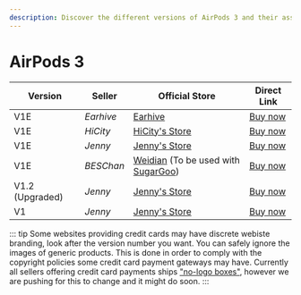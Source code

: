 ```yaml
---
description: Discover the different versions of AirPods 3 and their associated sellers. Find official stores and direct links to purchase AirPods 3 replicas.
---
```


# AirPods 3

| Version         | Seller    | Official Store                                                                                      | Direct Link                              |
|-----------------|-----------|-----------------------------------------------------------------------------------------------------|------------------------------------------|
| V1E             | *Earhive* | [Earhive](https://airreps.link/earhive)                                                                      | [Buy now](https://airreps.link/earhive)    |
| V1E             | *HiCity* | [HiCity's Store](https://hicitypods.com)                                                                      | [Buy now](https://hicitypods.com/product/gen-3-v1e/)    |
| V1E             | *Jenny* | [Jenny's Store](https://jenny.airreps.info)                                                                       | [Buy now](https://airreps.link/jenny)    |
| V1E             | *BESChan* | [Weidian](https://airreps.link/beschan) (To be used with [SugarGoo](https://airreps.link/sugargoo/)) | [Buy now](https://airreps.link/beschan)  |
| V1.2 (Upgraded) | *Jenny*   | [Jenny's Store](https://jenny.airreps.info)                                                         | [Buy now](http://airreps.link/jenny)     |
| V1              | *Jenny*   | [Jenny's Store](https://jenny.airreps.info)                                                         | [Buy now](http://airreps.link/jenny)     |

::: tip
Some websites providing credit cards may have discrete webiste branding, look after the version number you want. You can safely ignore the images of generic products. This is done in order to comply with the copyright policies some credit card payment gateways may have. Currently all sellers offering credit card payments ships ["no-logo boxes"](https://airpodsreplicas.com/introduction/packaging#no-logo-box), however we are pushing for this to change and it might do soon. 
:::